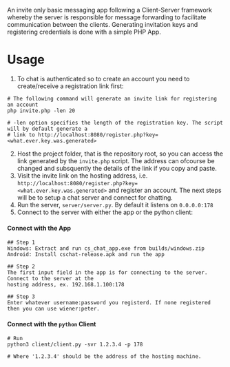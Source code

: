 An invite only basic messaging app following a Client-Server framework whereby the server is responsible for message forwarding to facilitate communication between the clients. Generating invitation keys and registering credentials is done with a simple PHP App.

# Usage
1. To chat is authenticated so to create an account you need to create/receive a registration link first:
```
# The following command will generate an invite link for registering an account
php invite.php -len 20

# -len option specifies the length of the registration key. The script will by default generate a
# link to http://localhost:8080/register.php?key=<what.ever.key.was.generated>
```

2. Host the project folder, that is the repository root, so you can access the link generated by the `invite.php` script. The address can ofcourse be changed and subsquently the details of the link if you copy and paste.
3. Visit the invite link on the hosting address, i.e. `http://localhost:8080/register.php?key=<what.ever.key.was.generated>` and register an account. The next steps will be to setup a chat server and connect for chatting.
4. Run the server, `server/server.py`. By default it listens on `0.0.0.0:178`
5. Connect to the server with either the app or the python client:
#### Connect with the App
```
## Step 1
Windows: Extract and run cs_chat_app.exe from builds/windows.zip
Android: Install cschat-release.apk and run the app

## Step 2
The first input field in the app is for connecting to the server. Connect to the server at the
hosting address, ex. 192.168.1.100:178

## Step 3
Enter whatever username:password you registerd. If none registered then you can use wiener:peter. 
```

#### Connect with the `python` Client
```
# Run
python3 client/client.py -svr 1.2.3.4 -p 178

# Where '1.2.3.4' should be the address of the hosting machine.
```

